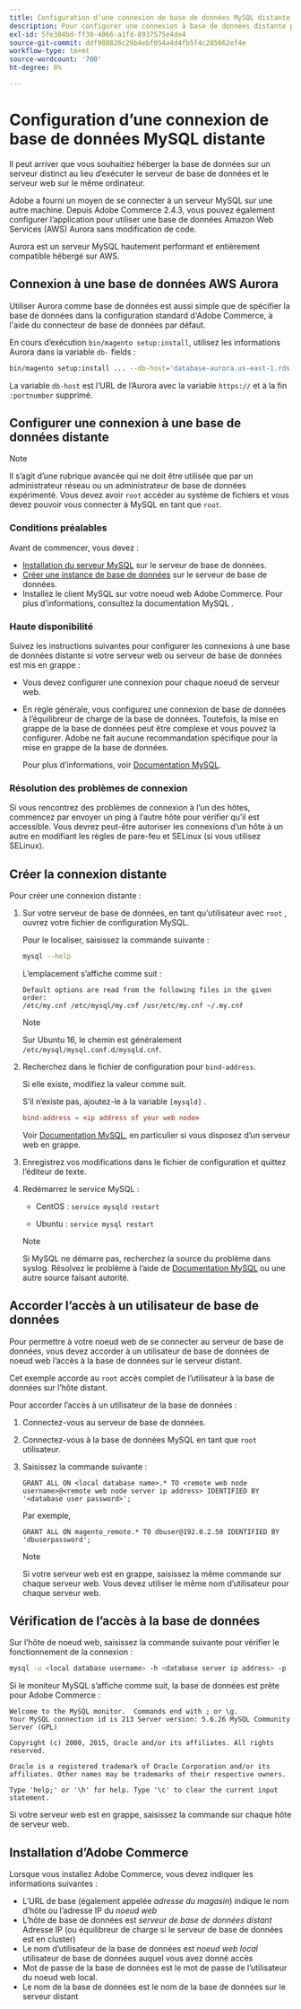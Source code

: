```yaml
---
title: Configuration d’une connexion de base de données MySQL distante
description: Pour configurer une connexion à base de données distante pour les installations sur site d’Adobe Commerce, procédez comme suit.
exl-id: 5fe304bd-ff38-4066-a1fd-8937575e4de4
source-git-commit: ddf988826c29b4ebf054a4d4fb5f4c285662ef4e
workflow-type: tm+mt
source-wordcount: '700'
ht-degree: 0%

---
```


# Configuration d’une connexion de base de données MySQL distante

Il peut arriver que vous souhaitiez héberger la base de données sur un serveur distinct au lieu d’exécuter le serveur de base de données et le serveur web sur le même ordinateur.

Adobe a fourni un moyen de se connecter à un serveur MySQL sur une autre machine. Depuis Adobe Commerce 2.4.3, vous pouvez également configurer l’application pour utiliser une base de données Amazon Web Services (AWS) Aurora sans modification de code.

Aurora est un serveur MySQL hautement performant et entièrement compatible hébergé sur AWS.

## Connexion à une base de données AWS Aurora

Utiliser Aurora comme base de données est aussi simple que de spécifier la base de données dans la configuration standard d&#39;Adobe Commerce, à l&#39;aide du connecteur de base de données par défaut.

En cours d’exécution `bin/magento setup:install`, utilisez les informations Aurora dans la variable `db-` fields :

```bash
bin/magento setup:install ... --db-host='database-aurora.us-east-1.rds.amazonaws.com' --db-name='magento2' --db-user='username' --db-password='password' ...
```

La variable `db-host` est l’URL de l’Aurora avec la variable `https://` et à la fin `:portnumber`  supprimé.

## Configurer une connexion à une base de données distante

>[!NOTE]
>
>Il s’agit d’une rubrique avancée qui ne doit être utilisée que par un administrateur réseau ou un administrateur de base de données expérimenté. Vous devez avoir `root` accéder au système de fichiers et vous devez pouvoir vous connecter à MySQL en tant que `root`.

### Conditions préalables

Avant de commencer, vous devez :

* [Installation du serveur MySQL](mysql.md) sur le serveur de base de données.
* [Créer une instance de base de données](mysql.md#configuring-the-database-instance) sur le serveur de base de données.
* Installez le client MySQL sur votre noeud web Adobe Commerce. Pour plus d’informations, consultez la documentation MySQL .

### Haute disponibilité

Suivez les instructions suivantes pour configurer les connexions à une base de données distante si votre serveur web ou serveur de base de données est mis en grappe :

* Vous devez configurer une connexion pour chaque noeud de serveur web.
* En règle générale, vous configurez une connexion de base de données à l’équilibreur de charge de la base de données. Toutefois, la mise en grappe de la base de données peut être complexe et vous pouvez la configurer. Adobe ne fait aucune recommandation spécifique pour la mise en grappe de la base de données.

  Pour plus d’informations, voir [Documentation MySQL](https://dev.mysql.com/doc/refman/5.6/en/mysql-cluster.html).

### Résolution des problèmes de connexion

Si vous rencontrez des problèmes de connexion à l’un des hôtes, commencez par envoyer un ping à l’autre hôte pour vérifier qu’il est accessible. Vous devrez peut-être autoriser les connexions d’un hôte à un autre en modifiant les règles de pare-feu et SELinux (si vous utilisez SELinux).

## Créer la connexion distante

Pour créer une connexion distante :

1. Sur votre serveur de base de données, en tant qu’utilisateur avec `root` , ouvrez votre fichier de configuration MySQL.

   Pour le localiser, saisissez la commande suivante :

   ```bash
   mysql --help
   ```

   L’emplacement s’affiche comme suit :

   ```terminal
   Default options are read from the following files in the given order:
   /etc/my.cnf /etc/mysql/my.cnf /usr/etc/my.cnf ~/.my.cnf
   ```

   >[!NOTE]
   >
   >Sur Ubuntu 16, le chemin est généralement `/etc/mysql/mysql.conf.d/mysqld.cnf`.

1. Recherchez dans le fichier de configuration pour `bind-address`.

   Si elle existe, modifiez la valeur comme suit.

   S’il n’existe pas, ajoutez-le à la variable `[mysqld]` .

   ```conf
   bind-address = <ip address of your web node>
   ```

   Voir [Documentation MySQL](https://dev.mysql.com/doc/refman/5.6/en/server-options.html), en particulier si vous disposez d’un serveur web en grappe.

1. Enregistrez vos modifications dans le fichier de configuration et quittez l’éditeur de texte.
1. Redémarrez le service MySQL :

   * CentOS : `service mysqld restart`

   * Ubuntu : `service mysql restart`

   >[!NOTE]
   >
   >Si MySQL ne démarre pas, recherchez la source du problème dans syslog. Résolvez le problème à l’aide de [Documentation MySQL](https://dev.mysql.com/doc/refman/5.6/en/server-options.html#option_mysqld_bind-address) ou une autre source faisant autorité.

## Accorder l’accès à un utilisateur de base de données

Pour permettre à votre noeud web de se connecter au serveur de base de données, vous devez accorder à un utilisateur de base de données de noeud web l’accès à la base de données sur le serveur distant.

Cet exemple accorde au `root` accès complet de l’utilisateur à la base de données sur l’hôte distant.

Pour accorder l’accès à un utilisateur de la base de données :

1. Connectez-vous au serveur de base de données.
1. Connectez-vous à la base de données MySQL en tant que `root` utilisateur.
1. Saisissez la commande suivante :

   ```shell
   GRANT ALL ON <local database name>.* TO <remote web node username>@<remote web node server ip address> IDENTIFIED BY '<database user password>';
   ```

   Par exemple,

   ```shell
   GRANT ALL ON magento_remote.* TO dbuser@192.0.2.50 IDENTIFIED BY 'dbuserpassword';
   ```

   >[!NOTE]
   >
   >Si votre serveur web est en grappe, saisissez la même commande sur chaque serveur web. Vous devez utiliser le même nom d’utilisateur pour chaque serveur web.

## Vérification de l’accès à la base de données

Sur l’hôte de noeud web, saisissez la commande suivante pour vérifier le fonctionnement de la connexion :

```bash
mysql -u <local database username> -h <database server ip address> -p
```

Si le moniteur MySQL s’affiche comme suit, la base de données est prête pour Adobe Commerce :

```terminal
Welcome to the MySQL monitor.  Commands end with ; or \g.
Your MySQL connection id is 213 Server version: 5.6.26 MySQL Community Server (GPL)

Copyright (c) 2000, 2015, Oracle and/or its affiliates. All rights reserved.

Oracle is a registered trademark of Oracle Corporation and/or its affiliates. Other names may be trademarks of their respective owners.

Type 'help;' or '\h' for help. Type '\c' to clear the current input statement.
```

Si votre serveur web est en grappe, saisissez la commande sur chaque hôte de serveur web.

## Installation d’Adobe Commerce

Lorsque vous installez Adobe Commerce, vous devez indiquer les informations suivantes :

* L’URL de base (également appelée *adresse du magasin*) indique le nom d’hôte ou l’adresse IP du *noeud web*
* L’hôte de base de données est *serveur de base de données distant* Adresse IP (ou équilibreur de charge si le serveur de base de données est en cluster)
* Le nom d’utilisateur de la base de données est *noeud web local* utilisateur de base de données auquel vous avez donné accès
* Mot de passe de la base de données est le mot de passe de l’utilisateur du noeud web local.
* Le nom de la base de données est le nom de la base de données sur le serveur distant
